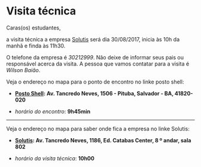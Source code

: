 # Visita técnica

Caras(os) estudantes,

a visita técnica a empresa [Solutis](http://solutis.com.br/index.php) será dia 30/08/2017, inicia às 10h da manhã e finda às 11h30.

O telefone da empresa é *30212999*. Não deixe de informar seus pais ou responsável acerca da visita. A pessoa que vamos contatar para a visita é *Wilson Baião*. 

Veja o endereço no mapa para o ponto de encontro no linke posto shell:

- **[Posto Shell](https://goo.gl/maps/vPpLHHYBLGG2): Av. Tancredo Neves, 1506 - Pituba, Salvador - BA, 41820-020**

- *horário do encontro*: **9h45min**

---

Veja o endereço no mapa para saber onde fica a empresa no linke Solutis:

- **[Solutis](https://goo.gl/maps/i79xRKYjztC2): Av. Tancredo Neves, 1186, Ed. Catabas Center, 8 º andar, sala 802**

- *horário da visita técnica*: **10h00**
